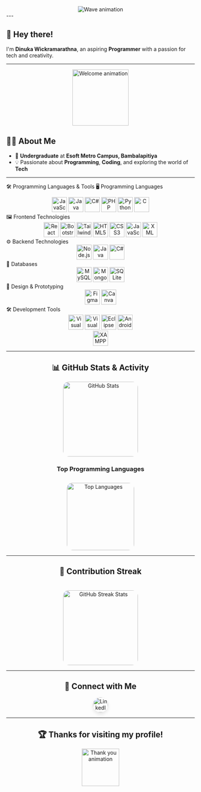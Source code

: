 <div align="center">
  <img src="https://capsule-render.vercel.app/api?type=waving&color=gradient&height=250&section=header&text=Welcome%20to%20My%20Profile!&fontSize=60&fontAlign=50&fontAlignY=50&fontColor=auto&animation=fadeIn&desc=Dinuka%20Wickramarathna%20%7C%20Aspiring%20Programmer&descAlign=50&descAlignY=70" alt="Wave animation" />
</div>
---

## 👋 Hey there!

I'm **Dinuka Wickramarathna**, an aspiring **Programmer** with a passion for tech and creativity.

---

<div align="center">
  <img height="150" src="https://media.giphy.com/media/UpaxNpS4EI7fkBIGag/giphy.gif" alt="Welcome animation" />
</div>

## 👨‍💻 About Me

- 🏫 **Undergraduate** at **Esoft Metro Campus, Bambalapitiya**  
- 💡 Passionate about **Programming**, **Coding**, and exploring the world of **Tech**  

---

🛠 Programming Languages & Tools
🖥️ Programming Languages
<div align="center"> <img src="https://cdn.jsdelivr.net/gh/devicons/devicon/icons/javascript/javascript-plain.svg" height="40" alt="JavaScript" /> <img src="https://cdn.jsdelivr.net/gh/devicons/devicon/icons/java/java-original-wordmark.svg" height="40" alt="Java" /> <img src="https://cdn.jsdelivr.net/gh/devicons/devicon/icons/csharp/csharp-original.svg" height="40" alt="C#" /> <img src="https://cdn.jsdelivr.net/gh/devicons/devicon/icons/php/php-original.svg" height="40" alt="PHP" /> <img src="https://cdn.jsdelivr.net/gh/devicons/devicon/icons/python/python-original.svg" height="40" alt="Python" /> <img src="https://cdn.jsdelivr.net/gh/devicons/devicon/icons/c/c-original.svg" height="40" alt="C" />  </div>
🖼️ Frontend Technologies
<div align="center"> <img src="https://cdn.jsdelivr.net/gh/devicons/devicon/icons/react/react-original-wordmark.svg" height="40" alt="React" /> <img src="https://cdn.jsdelivr.net/gh/devicons/devicon/icons/bootstrap/bootstrap-plain.svg" height="40" alt="Bootstrap" /> <img src="https://cdn.simpleicons.org/tailwindcss/06B6D4" height="40" alt="Tailwind CSS" /> <img src="https://cdn.jsdelivr.net/gh/devicons/devicon/icons/html5/html5-plain-wordmark.svg" height="40" alt="HTML5" /> <img src="https://cdn.simpleicons.org/css3/1572B6" height="40" alt="CSS3" /> <img src="https://cdn.jsdelivr.net/gh/devicons/devicon/icons/javascript/javascript-plain.svg" height="40" alt="JavaScript" /> <img src="https://cdn.simpleicons.org/xml/00599C" height="40" alt="XML" /> </div>
⚙️ Backend Technologies
<div align="center"> <img src="https://cdn.jsdelivr.net/gh/devicons/devicon/icons/nodejs/nodejs-original-wordmark.svg" height="40" alt="Node.js" /> <img src="https://cdn.jsdelivr.net/gh/devicons/devicon/icons/java/java-original-wordmark.svg" height="40" alt="Java" /> <img src="https://cdn.jsdelivr.net/gh/devicons/devicon/icons/csharp/csharp-original.svg" height="40" alt="C#" /> </div>
💾 Databases
<div align="center"> <img src="https://cdn.jsdelivr.net/gh/devicons/devicon/icons/mysql/mysql-original.svg" height="40" alt="MySQL" /> <img src="https://cdn.jsdelivr.net/gh/devicons/devicon/icons/mongodb/mongodb-original-wordmark.svg" height="40" alt="MongoDB" /> <img src="https://cdn.jsdelivr.net/gh/devicons/devicon/icons/sqlite/sqlite-original.svg" height="40" alt="SQLite" /> </div>
🎨 Design & Prototyping
<div align="center"> <img src="https://cdn.jsdelivr.net/gh/devicons/devicon/icons/figma/figma-original.svg" height="40" alt="Figma" /> <img src="https://cdn.simpleicons.org/canva/00C4CC" height="40" alt="Canva" /> </div>
🛠️ Development Tools
<div align="center"> <img src="https://cdn.jsdelivr.net/gh/devicons/devicon/icons/vscode/vscode-original-wordmark.svg" height="40" alt="Visual Studio Code" /> <img src="https://cdn.jsdelivr.net/gh/devicons/devicon/icons/visualstudio/visualstudio-plain.svg" height="40" alt="Visual Studio" /> <img src="https://cdn.jsdelivr.net/gh/devicons/devicon/icons/eclipse/eclipse-original.svg" height="40" alt="Eclipse" /> <img src="https://cdn.jsdelivr.net/gh/devicons/devicon/icons/androidstudio/androidstudio-original.svg" height="40" alt="Android Studio" />  <div align="center"> <img src="https://cdn.simpleicons.org/xampp/F37623" height="40" alt="XAMPP" />  </div>



---

## 📊 GitHub Stats & Activity

<div align="center">
  <!-- GitHub Stats -->
  <img 
    src="https://github-readme-stats.vercel.app/api?username=Dinukaawsh&theme=radical&show_icons=true&include_all_commits=true&count_private=true&border_radius=15&hide_border=true" 
    alt="GitHub Stats" 
    height="200" 
    style="border-radius: 15px;" 
  />
</div>
<div align="center">
  <!-- Title for Top Languages -->
  <h3>Top Programming Languages</h3>

  <!-- Top Languages -->
  <img 
    src="https://github-readme-stats.vercel.app/api/top-langs?username=Dinukaawsh&theme=radical&layout=compact&langs_count=6&hide_border=true&border_radius=15" 
    alt="Top Languages" 
    height="180" 
    style="border-radius: 15px; margin-top: 10px;" 
  />
</div>



---

## 🌟 Contribution Streak

<div align="center">
  <img 
    src="https://streak-stats.demolab.com?user=Dinukaawsh&theme=radical&hide_border=true&fire=FF4081&sideLabels=FFA500" 
    alt="GitHub Streak Stats" 
    height="200" 
    style="border-radius: 15px; margin-top: 20px;" 
  />
</div>

---

## 🔗 Connect with Me

<div align="center">
  <a href="https://www.linkedin.com/in/dinuka-ashan-88468b214/" target="_blank">
    <!-- LinkedIn Button with Hover Effect -->
    <img 
      src="https://img.shields.io/static/v1?message=LinkedIn&logo=linkedin&label=&color=0077B5&logoColor=white&labelColor=&style=for-the-badge" 
      height="40" 
      alt="LinkedIn" 
      style="border-radius: 30px; transition: transform 0.3s ease, box-shadow 0.3s ease; box-shadow: 0 5px 10px rgba(0, 0, 0, 0.1);" 
    />
  </a>
</div>



---

## 🏆 Thanks for visiting my profile!

<div align="center">
  <img src="https://media.giphy.com/media/dxn6fRlTIShoeBr69N/giphy.gif" height="100" alt="Thank you animation" />
</div>
